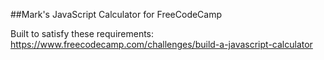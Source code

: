 ##Mark's JavaScript Calculator for FreeCodeCamp

Built to satisfy these requirements: https://www.freecodecamp.com/challenges/build-a-javascript-calculator